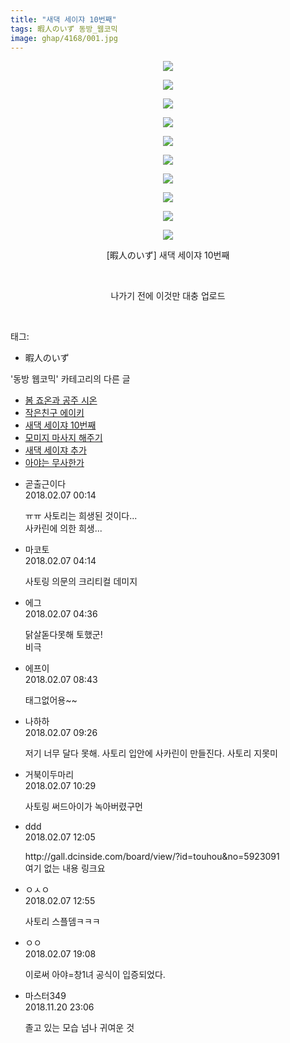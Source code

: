 ```yaml
---
title: "새댁 세이쟈 10번째"
tags: 暇人のいず 동방_웹코믹
image: ghap/4168/001.jpg
---
```

<div class="article">
<p style="text-align: center; clear: none; float: none;"><img src="{{ site.nasurl }}/ghap/4168/001.jpg"/></p>
<p style="text-align: center; clear: none; float: none;"><img src="{{ site.nasurl }}/ghap/4168/002.jpg"/></p>
<p style="text-align: center; clear: none; float: none;"><img src="{{ site.nasurl }}/ghap/4168/003.jpg"/></p>
<p style="text-align: center; clear: none; float: none;"><img src="{{ site.nasurl }}/ghap/4168/004.jpg"/></p>
<p style="text-align: center; clear: none; float: none;"><img src="{{ site.nasurl }}/ghap/4168/005.jpg"/></p>
<p style="text-align: center; clear: none; float: none;"><img src="{{ site.nasurl }}/ghap/4168/006.jpg"/></p>
<p style="text-align: center; clear: none; float: none;"><img src="{{ site.nasurl }}/ghap/4168/007.jpg"/></p>
<p style="text-align: center; clear: none; float: none;"><img src="{{ site.nasurl }}/ghap/4168/008.jpg"/></p>
<p style="text-align: center; clear: none; float: none;"><img src="{{ site.nasurl }}/ghap/4168/009.jpg"/></p>
<p style="text-align: center; clear: none; float: none;"><img src="{{ site.nasurl }}/ghap/4168/010.jpg"/></p>
<p style="text-align: center; clear: none; float: none;">[暇人のいず] 새댁 세이쟈 10번째</p>
<p style="text-align: center; clear: none; float: none;"><br/></p>
<p style="text-align: center; clear: none; float: none;">나가기 전에 이것만 대충 업로드</p>
<p><br/></p>
</div><div class="tagTrail">
<p>태그: </p>
<ul>
<li>暇人のいず</li>
</ul>
</div><div class="another">
<p>'동방 웹코믹' 카테고리의 다른 글</p>
<ul>
<li><a href="/2018-02-10-ghap_4183">봄 죠온과 공주 시온</a></li>
<li><a href="/2018-02-09-ghap_4180">작은친구 에이키</a></li>
<li><a href="/2018-02-06-ghap_4168">새댁 세이쟈 10번째</a></li>
<li><a href="/2018-01-31-ghap_4154">모미지 마사지 해주기</a></li>
<li><a href="/2018-01-31-ghap_4152">새댁 세이쟈 추가</a></li>
<li><a href="/2018-01-22-ghap_4144">아야는 무사한가</a></li>
</ul>
</div><div class="cb_module cb_fluid">
<div class="cb_wrt cb_profile">
<div class="comment">
<ul>
<li class="cb_thumb_off" id="comment15194037">
<div class="cb_comment_area">
<div class="cb_info_area">
<div class="cb_section">
<span class="cb_nick_name">곧출근이다</span>
</div>
<div class="cb_section">
<span class="cb_date">2018.02.07 00:14 </span>
</div>
</div>
<div class="cb_dsc_comment">
<p class="cb_dsc">
											ㅠㅠ 사토리는 희생된 것이다...<br/>
사카린에 의한 희생...
										</p>
</div>
</div></li>
<li class="cb_thumb_off" id="comment15194169">
<div class="cb_comment_area">
<div class="cb_info_area">
<div class="cb_section">
<span class="cb_nick_name">마코토</span>
</div>
<div class="cb_section">
<span class="cb_date">2018.02.07 04:14 </span>
</div>
</div>
<div class="cb_dsc_comment">
<p class="cb_dsc">
											사토링 의문의 크리티컬 데미지
										</p>
</div>
</div></li>
<li class="cb_thumb_off" id="comment15194180">
<div class="cb_comment_area">
<div class="cb_info_area">
<div class="cb_section">
<span class="cb_nick_name">에그</span>
</div>
<div class="cb_section">
<span class="cb_date">2018.02.07 04:36 </span>
</div>
</div>
<div class="cb_dsc_comment">
<p class="cb_dsc">
											닭살돋다못해 토했군!<br/>
비극
										</p>
</div>
</div></li>
<li class="cb_thumb_off" id="comment15194255">
<div class="cb_comment_area">
<div class="cb_info_area">
<div class="cb_section">
<span class="cb_nick_name">에프이</span>
</div>
<div class="cb_section">
<span class="cb_date">2018.02.07 08:43 </span>
</div>
</div>
<div class="cb_dsc_comment">
<p class="cb_dsc">
											태그없어용~~
										</p>
</div>
</div></li>
<li class="cb_thumb_off" id="comment15194278">
<div class="cb_comment_area">
<div class="cb_info_area">
<div class="cb_section">
<span class="cb_nick_name">나하하</span>
</div>
<div class="cb_section">
<span class="cb_date">2018.02.07 09:26 </span>
</div>
</div>
<div class="cb_dsc_comment">
<p class="cb_dsc">
											저기 너무 달다 못해. 사토리 입안에 사카린이 만들진다. 사토리 지못미
										</p>
</div>
</div></li>
<li class="cb_thumb_off" id="comment15194315">
<div class="cb_comment_area">
<div class="cb_info_area">
<div class="cb_section">
<span class="cb_nick_name">거북이두마리</span>
</div>
<div class="cb_section">
<span class="cb_date">2018.02.07 10:29 </span>
</div>
</div>
<div class="cb_dsc_comment">
<p class="cb_dsc">
											사토링 써드아이가 녹아버렸구먼
										</p>
</div>
</div></li>
<li class="cb_thumb_off" id="comment15194367">
<div class="cb_comment_area">
<div class="cb_info_area">
<div class="cb_section">
<span class="cb_nick_name">ddd</span>
</div>
<div class="cb_section">
<span class="cb_date">2018.02.07 12:05 </span>
</div>
</div>
<div class="cb_dsc_comment">
<p class="cb_dsc">
											http://gall.dcinside.com/board/view/?id=touhou&amp;no=5923091<br/>
여기 없는 내용 링크요
										</p>
</div>
</div></li>
<li class="cb_thumb_off" id="comment15194384">
<div class="cb_comment_area">
<div class="cb_info_area">
<div class="cb_section">
<span class="cb_nick_name">ㅇㅅㅇ</span>
</div>
<div class="cb_section">
<span class="cb_date">2018.02.07 12:55 </span>
</div>
</div>
<div class="cb_dsc_comment">
<p class="cb_dsc">
											사토리 스플뎀ㅋㅋㅋ
										</p>
</div>
</div></li>
<li class="cb_thumb_off" id="comment15194588">
<div class="cb_comment_area">
<div class="cb_info_area">
<div class="cb_section">
<span class="cb_nick_name">ㅇㅇ</span>
</div>
<div class="cb_section">
<span class="cb_date">2018.02.07 19:08 </span>
</div>
</div>
<div class="cb_dsc_comment">
<p class="cb_dsc">
											이로써 아야=창1녀 공식이 입증되었다.
										</p>
</div>
</div></li>
<li class="cb_thumb_off" id="comment15375969">
<div class="cb_comment_area">
<div class="cb_info_area">
<div class="cb_section">
<span class="cb_nick_name">마스터349</span>
</div>
<div class="cb_section">
<span class="cb_date">2018.11.20 23:06 </span>
</div>
</div>
<div class="cb_dsc_comment">
<p class="cb_dsc">
											졸고 있는 모습 넘나 귀여운 것
										</p>
</div>
</div></li>
</ul>
</div>
</div><!-- commentList close -->
</div>